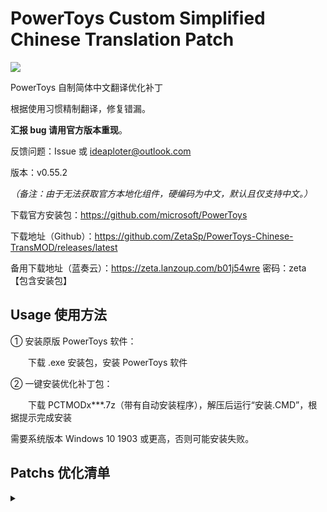 # PowerToys Custom Simplified Chinese Translation Patch

<img src="https://cdn.jsdelivr.net/gh/ZetaSp/PowerToys-Chinese-TransMOD@master/to.pic/PCTMODx5.topic.png"/>

PowerToys 自制简体中文翻译优化补丁

根据使用习惯精制翻译，修复错漏。

**汇报 bug 请用官方版本重现**。

反馈问题：Issue 或 ideaploter@outlook.com

版本：v0.55.2

_（备注：由于无法获取官方本地化组件，硬编码为中文，默认且仅支持中文。）_

下载官方安装包：https://github.com/microsoft/PowerToys

下载地址（Github）：https://github.com/ZetaSp/PowerToys-Chinese-TransMOD/releases/latest

备用下载地址（蓝奏云）：https://zeta.lanzoup.com/b01j54wre 密码：zeta 【包含安装包】

## Usage 使用方法

① 安装原版 PowerToys 软件：

　　下载 .exe 安装包，安装 PowerToys 软件

② 一键安装优化补丁包：

　　下载 PCTMODx***.7z（带有自动安装程序），解压后运行“安装.CMD”，根据提示完成安装

需要系统版本 Windows 10 1903 或更高，否则可能安装失败。

## Patchs 优化清单
<details><summary></summary>

PowerToys 模块名称：窗口置顶 唤醒工具 取色器 窗口布局 文件增强 图像裁剪器 键盘修改器 鼠标小工具 批量重命名 快速启动器 快捷键指南 录制工具

PowerToys 通用设置界面、各模块预设及设置界面

PowerToys 入门指南

PowerToys 运行提示、弹框消息、状态栏菜单

Awake 操作界面、状态栏菜单

Color Picker 操作界面

FancyZones 操作界面

File Explorer Preview 操作界面

Image Resizer 操作界面、右键菜单

Keyboard Manager 操作界面

PowerRename 操作界面、右键菜单

PowerToys Run 操作界面、一大堆插件

Shortcut Guide 操作界面、快捷键图片

Video Conference Mute 按键图片、摄像头设备名称
</details>
